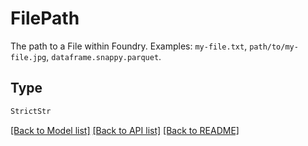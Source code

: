 # FilePath

The path to a File within Foundry. Examples: `my-file.txt`, `path/to/my-file.jpg`, `dataframe.snappy.parquet`.


## Type
```python
StrictStr
```


[[Back to Model list]](../../README.md#models-v1-link) [[Back to API list]](../../README.md#documentation-for-api-endpoints) [[Back to README]](../../README.md)
